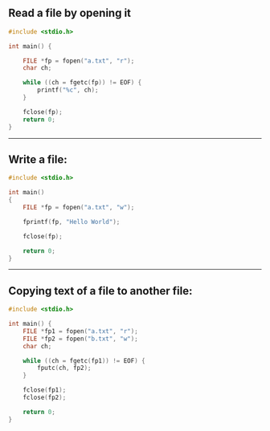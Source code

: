 ## Read a file by opening it
```c
#include <stdio.h>

int main() {

    FILE *fp = fopen("a.txt", "r");
    char ch;

    while ((ch = fgetc(fp)) != EOF) {
        printf("%c", ch);
    }

    fclose(fp);
    return 0;
}

```

***

## Write a file:
```c
#include <stdio.h>

int main()
{
    FILE *fp = fopen("a.txt", "w");

    fprintf(fp, "Hello World");

    fclose(fp);

    return 0;
}
```
***
## Copying text of a file to another file:

```c
#include <stdio.h>

int main() {
    FILE *fp1 = fopen("a.txt", "r");
    FILE *fp2 = fopen("b.txt", "w");
    char ch;

    while ((ch = fgetc(fp1)) != EOF) {
        fputc(ch, fp2);
    }

    fclose(fp1);
    fclose(fp2);

    return 0;
}
```
